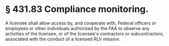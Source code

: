 # § 431.83   Compliance monitoring.

A licensee shall allow access by, and cooperate with, Federal officers or employees or other individuals authorized by the FAA to observe any activities of the licensee, or of the licensee's contractors or subcontractors, associated with the conduct of a licensed RLV mission. 




